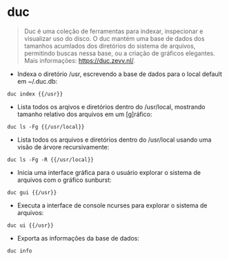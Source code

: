 # duc

> Duc é uma coleção de ferramentas para indexar, inspecionar e visualizar uso do disco. O duc mantém uma base de dados dos tamanhos acumlados dos diretórios do sistema de arquivos, permitindo buscas nessa base, ou a criação de gráficos elegantes.
> Mais informações: <https://duc.zevv.nl/>.

- Indexa o diretório /usr, escrevendo a base de dados para o local default em ~/.duc.db:

`duc index {{/usr}}`

- Lista todos os arqivos e diretórios dentro do /usr/local, mostrando tamanho relativo dos arquivos em um [g]ráfico:

`duc ls -Fg {{/usr/local}}`

- Lista todos os arquivos e diretórios dentro do /usr/local usando uma visão de árvore recursivamente:

`duc ls -Fg -R {{/usr/local}}`

- Inicia uma interface gráfica para o usuário explorar o sistema de arquivos com o gráfico sunburst:

`duc gui {{/usr}}`

- Executa a interface de console ncurses para explorar o sistema de arquivos:

`duc ui {{/usr}}`

- Exporta as informações da base de dados:

`duc info`
